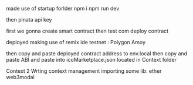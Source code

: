 made use of startup forlder
npm i
npm run dev

then pinata api key

first we gonna create smart contract 
 then test com
  deploy contract 


deployed making use of remix ide 
testnet : Polygon Amoy

then copy and paste deployed contract address to env.local
then copy and paste ABI and paste into icoMarketplace.json located in Context folder


Context 2
Wrting context management
importing some lib:  ether web3modal 
